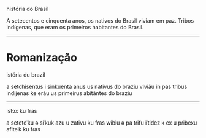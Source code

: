 história do Brasil

A setecentos e cinquenta anos, os nativos do Brasil viviam em paz.
Tribos indígenas, que eram os primeiros habitantes do Brasil.

---

# Romanização

istória du brazil

a setchisentus i sinkuenta anus us nativus do braziu viviãu in pas
tribus indijenas ke erãu us primeirus abitãntes do braziu


---

istɔx ku fɾas

a seteteˈku ə siˈkuk azu u zativu ku fɾas wibiu ə pa
tɾifu iˈtidez k ex u pɾibexu afiteˈk ku fɾas
